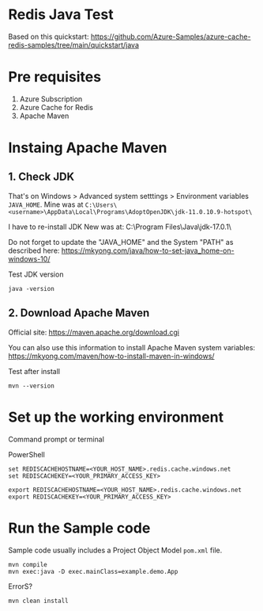 # Redis Java Test

Based on this quickstart: https://github.com/Azure-Samples/azure-cache-redis-samples/tree/main/quickstart/java

# Pre requisites

1. Azure Subscription
2. Azure Cache for Redis
3. Apache Maven

# Instaing Apache Maven

## 1. Check JDK

That's on Windows > Advanced system setttings > Environment variables ``JAVA_HOME``. Mine was at ``C:\Users\<username>\AppData\Local\Programs\AdoptOpenJDK\jdk-11.0.10.9-hotspot\``

I have to re-install JDK
New was at: C:\Program Files\Java\jdk-17.0.1\

Do not forget to update the "JAVA_HOME" and the System "PATH" as described here: https://mkyong.com/java/how-to-set-java_home-on-windows-10/

Test JDK version

```
java -version
```

## 2. Download Apache Maven

Official site: https://maven.apache.org/download.cgi

You can also use this information to install Apache Maven system variables: https://mkyong.com/maven/how-to-install-maven-in-windows/

Test after install

```
mvn --version
```

# Set up the working environment

Command prompt or terminal

PowerShell
```
set REDISCACHEHOSTNAME=<YOUR_HOST_NAME>.redis.cache.windows.net
set REDISCACHEKEY=<YOUR_PRIMARY_ACCESS_KEY>
```

```
export REDISCACHEHOSTNAME=<YOUR_HOST_NAME>.redis.cache.windows.net
export REDISCACHEKEY=<YOUR_PRIMARY_ACCESS_KEY>
```

# Run the Sample code

Sample code usually includes a Project Object Model ``pom.xml`` file.

```
mvn compile
mvn exec:java -D exec.mainClass=example.demo.App
```

ErrorS?

```
mvn clean install
```